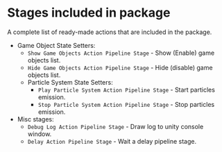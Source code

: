 ﻿# Stages included in package

A complete list of ready-made actions that are included in the package.

- Game Object State Setters:
    - `Show Game Objects Action Pipeline Stage` - Show (Enable) game objects list.
    - `Hide Game Objects Action Pipeline Stage` - Hide (disable) game objects list.
  - Particle System State Setters:
      - `Play Particle System Action Pipeline Stage` - Start particles emission.
      - `Stop Particle System Action Pipeline Stage` - Stop particles emission.
- Misc stages:
    - `Debug Log Action Pipeline Stage` - Draw log to unity console window.
    - `Delay Action Pipeline Stage` - Wait a delay pipeline stage.





